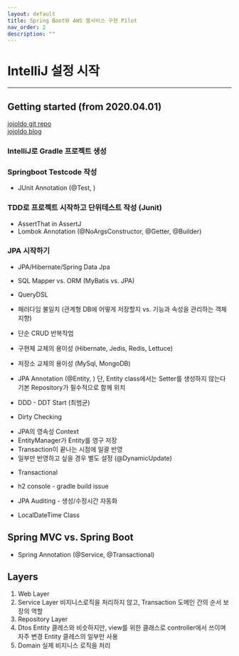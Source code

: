 ```yaml
---
layout: default
title: Spring Boot와 AWS 웹서비스 구현 Pilot
nav_order: 2
description: ""
---
```


# IntelliJ 설정 시작

---

## Getting started (from 2020.04.01)
[jojoldo git repo](https://github.com/jojoldu/freelec-springboot2-webservice.git)  
[jojoldo blog](https://jojoldu.tistory.com/)  

### IntelliJ로 Gradle 프로젝트 생성

### Springboot Testcode 작성
* JUnit Annotation (@Test, )

### TDD로 프로젝트 시작하고 단위테스트 작성 (Junit)
* AssertThat in AssertJ
* Lombok Annotation (@NoArgsConstructor, @Getter, @Builder)

### JPA 시작하기
* JPA/Hibernate/Spring Data Jpa
* SQL Mapper vs. ORM (MyBatis vs. JPA)
* QueryDSL

* 패러다임 불일치 (관계형 DB에 어떻게 저장할지 vs. 기능과 속성을 관리하는 객체지향)
* 단순 CRUD 반복작업
* 구현체 교체의 용이성 (Hibernate, Jedis, Redis, Lettuce)
* 저장소 교체의 용이성 (MySql, MongoDB)

* JPA Annotation (@Entity, )
단, Entity class에서는 Setter를 생성하지 않는다
기본 Repository가 필수적으로 함께 위치

* DDD - DDT Start (최범균)
* Dirty Checking
- JPA의 영속성 Context
- EntityManager가 Entity를 영구 저장
- Transaction이 끝나는 시점에 일괄 반영
- 일부만 반영하고 싶을 경우 별도 설정 (@DynamicUpdate)
* Transactional

* h2 console - gradle build issue

* JPA Auditing - 생성/수정시간 자동화
* LocalDateTime Class

## Spring MVC vs. Spring Boot
* Spring Annotation (@Service, @Transactional)

## Layers
1. Web Layer
2. Service Layer
비지니스로직을 처리하지 않고, Transaction 도메인 간의 순서 보장의 역할
3. Repository Layer
4. Dtos
Entity 클레스와 비슷하지만, view를 위한 클래스로 controller에서 쓰이며 자주 변경
Entity 클레스의 일부만 사용
5. Domain
실제 비지니스 로직을 처리

